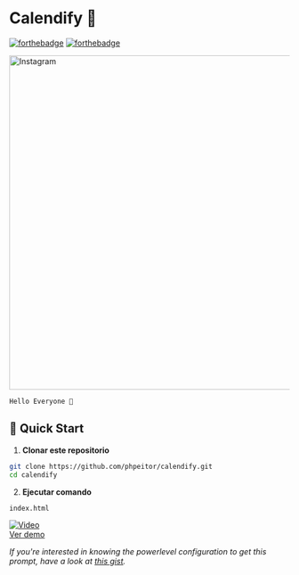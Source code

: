 # Calendify 📅

[![forthebadge](http://forthebadge.com/images/badges/made-with-css.svg)](https://www.linkedin.com/in/drphp/)
[![forthebadge](http://forthebadge.com/images/badges/built-with-love.svg)](https://www.linkedin.com/in/drphp/)

<a href="https://www.instagram.com/amvsoft.tech/">
  <img src="https://cdn.dribbble.com/userupload/12985227/file/original-5a3bf8e49bf410f5e3a847d8ac725fc7.jpg" alt="Instagram" width="600">
</a>

`Hello Everyone 🙌`

## 🚀 Quick Start

1. **Clonar este repositorio**
```bash
git clone https://github.com/phpeitor/calendify.git
cd calendify
```
2. **Ejecutar comando**
```bash
index.html
```
[![Video](https://img.youtube.com/vi/Rv-JsZpx1_A/0.jpg)](https://www.youtube.com/watch?v=Rv-JsZpx1_A)  
[Ver demo](https://www.youtube.com/watch?v=Rv-JsZpx1_A)

*If you're interested in knowing the powerlevel configuration to get this prompt, have a look at [this gist](https://github.com/phpeitor/).*
